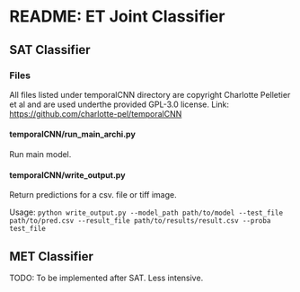 # README: ET Joint Classifier
## SAT Classifier
### Files
All files listed under temporalCNN directory are copyright Charlotte Pelletier et al and are used underthe provided GPL-3.0 license. 
Link: https://github.com/charlotte-pel/temporalCNN
#### temporalCNN/run_main_archi.py
Run main model.
#### temporalCNN/write_output.py
Return predictions for a csv. file or tiff image. 

Usage: `python write_output.py --model_path path/to/model --test_file path/to/pred.csv --result_file path/to/results/result.csv --proba
test_file`
 
## MET Classifier
TODO: To be implemented after SAT. Less intensive.
